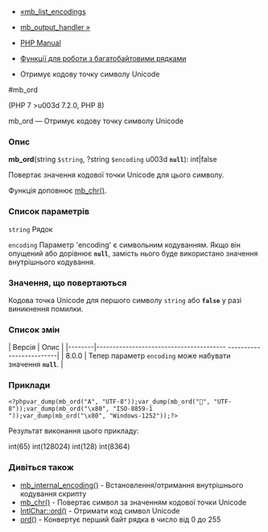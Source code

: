 - [«mb_list_encodings](function.mb-list-encodings.md)
- [mb_output_handler »](function.mb-output-handler.md)

- [PHP Manual](index.md)
- [Функції для роботи з багатобайтовими рядками](ref.mbstring.md)
- Отримує кодову точку символу Unicode

#mb_ord

(PHP 7 \>u003d 7.2.0, PHP 8)

mb_ord — Отримує кодову точку символу Unicode

### Опис

**mb_ord**(string `$string`, ?string `$encoding` u003d **`null`**):
int\|false

Повертає значення кодової точки Unicode для цього символу.

Функція доповнює [mb_chr()](function.mb-chr.md).

### Список параметрів

`string`
Рядок

`encoding`
Параметр 'encoding' є символьним кодуванням. Якщо він
опущений або дорівнює **`null`**, замість нього буде використано значення
внутрішнього кодування.

### Значення, що повертаються

Кодова точка Unicode для першого символу `string` або **`false`**
у разі виникнення помилки.

### Список змін

| Версія | Опис |
|--------|---------------------------------------- -------------------------|
| 8.0.0 | Тепер параметр `encoding` може набувати значення **`null`**. |

### Приклади

` <?phpvar_dump(mb_ord("A", "UTF-8"));var_dump(mb_ord("🐘", "UTF-8"));var_dump(mb_ord("\x80", "ISO-8859-1 "));var_dump(mb_ord("\x80", "Windows-1252"));?> `

Результат виконання цього прикладу:


int(65)
int(128024)
int(128)
int(8364)

### Дивіться також

- [mb_internal_encoding()](function.mb-internal-encoding.md) -
Встановлення/отримання внутрішнього кодування скрипту
- [mb_chr()](function.mb-chr.md) - Повертає символ за значенням
кодової точки Unicode
- [IntlChar::ord()](intlchar.ord.md) - Отримати код символ Unicode
- [ord()](function.ord.md) - Конвертує перший байт рядка в число
від 0 до 255
